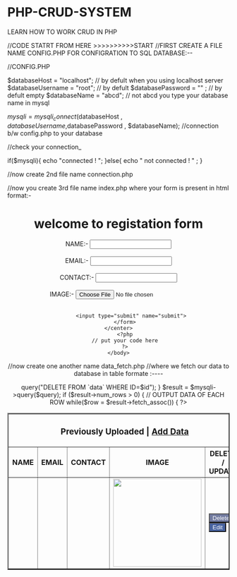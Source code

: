 # PHP-CRUD-SYSTEM
LEARN HOW TO WORK CRUD IN PHP 

//CODE STATRT FROM HERE >>>>>>>>>>START 
//FIRST CREATE A FILE NAME CONFIG.PHP FOR CONFIGRATION TO SQL DATABASE:--

//CONFIG.PHP

$databaseHost = "localhost";  // by defult when you using localhost server 
$databaseUsername = "root";  // by defult
$databasePassword = "" ; // by defult empty
$databaseName = "abcd";  // not abcd you type your database name in mysql

$mysqli = mysqli_connect($databaseHost , $databaseUsername ,$databasePassword , $databaseName);  //connection b/w config.php to your database 

//check your connection_

if($mysqli){
  echo "connected ! ";
}else{
echo " not connected ! " ;
}

//now create 2nd file name connection.php 

<?php

include 'config.php';

if (isset($_POST['submit'])) 
{
    $id = $_POST['id'];
    $name = $_POST['name'];
    $email = $_POST['email'];
    $contact = $_POST['mobial'];
     $filename = $_FILES["choosefile"]["name"];
    $tempname = $_FILES["choosefile"]["tmp_name"];   
        $folder = "upload/".$filename;
        $move=move_uploaded_file($tempname, $folder);
 if($move){
$result = mysqli_query($mysqli, "INSERT INTO `data`(`ID`, `name`, `email`, `contact`, `image`) VALUES ('$id','$name','$email','$contact','$filename')");

        if ($result) {
            echo "done";
        } else {
            echo "not done";
        }
    }
}
?>


//now you create 3rd file name index.php where your form is present in html format:-

<!DOCTYPE html>
<!--
Click nbfs://nbhost/SystemFileSystem/Templates/Licenses/license-default.txt to change this license
Click nbfs://nbhost/SystemFileSystem/Templates/Project/PHP/PHPProject.php to edit this template
-->
<html>
    <head>
        <meta charset="UTF-8">
        <title></title>
    </head>
    <body>
    <center>
    <h1>welcome to registation form</h1>
    </center>
    <center>
        <form method="post" action="connection.php" enctype="multipart/form-data">
            <input type="hidden" name="id">
            NAME:-
            <input type="text" name="name" requred><br><br>
             EMAIL:-
             <input type="email" name="email" requred><br><br><!-- comment -->
              CONTACT:-
            <input type="number" name="mobial" requred><br><br>
             IMAGE:-
            <input type="file" name="choosefile" requred><br><br>
            
            <input type="submit" name="submit">
        </form>
    </center>
        <?php
        // put your code here
        ?>
    </body>
</html>


//now create one another name data_fetch.php //where we fetch our data to database in table formate :----

<!DOCTYPE html>
<html lang="en">
<head> <meta charset="UTF-8"> 
<title>data_fetch</title>
 <link rel="stylesheet" href="https://maxcdn.bootstrapcdn.com/bootstrap/3.3.7/css/bootstrap.css"> <script src="https://ajax.googleapis.com/ajax/libs/jquery/1.12.4/jquery.min.js"></script> 
<script src="https://maxcdn.bootstrapcdn.com/bootstrap/3.3.7/js/bootstrap.js"></script>
</head>
<body> 
<table class="table table-bordered" border="2"> 
<td colspan="5">
<center>
<h3>Previously Uploaded | <a href="crud.php" >Add Data</a>
</td>
<center>
	<tr>
<th>NAME</th>
<th>EMAIL</th>
<th>CONTACT</th>
<th>IMAGE</th>
<th>DELETE / UPDATE</th>
</tr>
</center>

<?php
include 'config.php';
//query

$query = "SELECT * FROM `data`";


if(isset($_GET['delete']))
{
$id = $_GET['delete'];
$mysqli->query("DELETE FROM `data` WHERE ID=$id");

}
$result = $mysqli->query($query);

	if ($result->num_rows > 0)
	{ 
		// OUTPUT DATA OF EACH ROW
		while($row = $result->fetch_assoc())
                { ?>

<tr>
<td><p><?php echo $row['name']; ?></p></td>
<td><P><?php echo $row['email'];?></p></td>
<td><?php echo $row['contact']; ?></td>
<td><img width="auto" src="upload/<?php echo $row['image']?>" width="450" height="200" />
</td> 
<td width="10%">
    <a href="datafetch.php?delete=<?php echo $row['ID'];?>"><button style="background-color: #737CA1;color: white;">Delete</button></a>
    <a href="update.php?update=<?php echo $row['ID'];?>"><button style="background-color: #4863A0;color: white;">Edit</button></a>
</td>
</tr> <?php } } ?> 
</tr>
</table>
</div>
</body>
</html>


               
